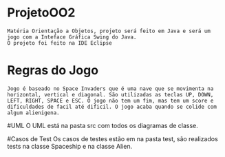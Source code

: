 # ProjetoOO2
	Matéria Orientação a Objetos, projeto será feito em Java e será um jogo com a Inteface Gráfica Swing do Java.
	O projeto foi feito na IDE Eclipse 

# Regras do Jogo

	Jogo é baseado no Space Invaders que é uma nave que se movimenta na horizontal, vertical e diagonal. São utilizadas as teclas UP, DOWN, LEFT, RIGHT, SPACE e ESC. O jogo não tem um fim, mas tem um score e dificuldades de facil até dificil. O jogo acaba quando se colide com algum alienigena.

#UML
	O UML está na pasta src com todos os diagramas de classe.

#Casos de Test
	Os casos de testes estão em na pasta test, são realizados tests na classe Spaceship e na classe Alien.
